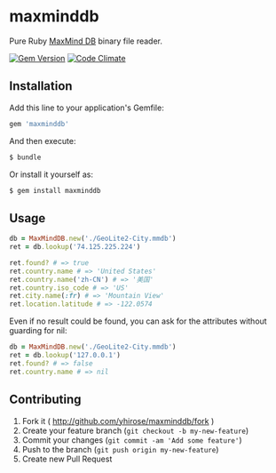 # maxminddb

Pure Ruby [MaxMind DB](http://maxmind.github.io/MaxMind-DB/) binary file reader.

[![Gem Version](https://badge.fury.io/rb/maxminddb.svg)](http://badge.fury.io/rb/maxminddb)
[![Code Climate](https://codeclimate.com/github/yhirose/maxminddb.png)](https://codeclimate.com/github/yhirose/maxminddb)

## Installation

Add this line to your application's Gemfile:

```ruby
gem 'maxminddb'
```

And then execute:

```sh
$ bundle
```

Or install it yourself as:

```sh
$ gem install maxminddb
```

## Usage

```ruby
db = MaxMindDB.new('./GeoLite2-City.mmdb')
ret = db.lookup('74.125.225.224')

ret.found? # => true
ret.country.name # => 'United States'
ret.country.name('zh-CN') # => '美国'
ret.country.iso_code # => 'US'
ret.city.name(:fr) # => 'Mountain View'
ret.location.latitude # => -122.0574
```

Even if no result could be found, you can ask for the attributes without guarding for nil:

```ruby
db = MaxMindDB.new('./GeoLite2-City.mmdb')
ret = db.lookup('127.0.0.1')
ret.found? # => false
ret.country.name # => nil
```


## Contributing

1. Fork it ( http://github.com/yhirose/maxminddb/fork )
2. Create your feature branch (`git checkout -b my-new-feature`)
3. Commit your changes (`git commit -am 'Add some feature'`)
4. Push to the branch (`git push origin my-new-feature`)
5. Create new Pull Request
